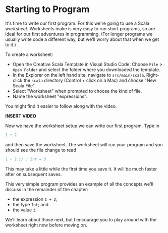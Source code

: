 # Starting to Program

It's time to write our first program. For this we're going to use a Scala *worksheet*. Worksheets make is very easy to run short programs, so are ideal for our first adventures in programming. (For longer programs we usually write code a different way, but we'll worry about that when we get to it.)

To create a worksheet:

- Open the Creative Scala Template in Visual Studio Code: Choose `File` > `Open Folder` and select the folder where you downloaded the template.
- In the Explorer on the left hand site, navigate to `src/main/scala`. Right-click the `scala` directory (Control + click on a Mac) and choose "New Scala File".
- Select "Worksheet" when prompted to choose the kind of file.
- Name the worksheet "expressions".

You might find it easier to follow along with the video.

**INSERT VIDEO**

Now we have the worksheet setup we can write our first program. Type in

```scala mdoc:silent
1 + 2
```

and then save the worksheet. The worksheet will run your program and you should see the file change to read

```scala mdoc:silent
1 + 2 // : Int = 3
```

This may take a little while the first time you save it. It will be much faster after on subsequent saves.

This very simple program provides an example of all the concepts we'll discuss in the remainder of the chapter:

- the expression `1 + 2`;
- the type `Int`; and
- the value `3`.

We'll learn about those next, but I encourage you to play around with the worksheet right now before moving on.
